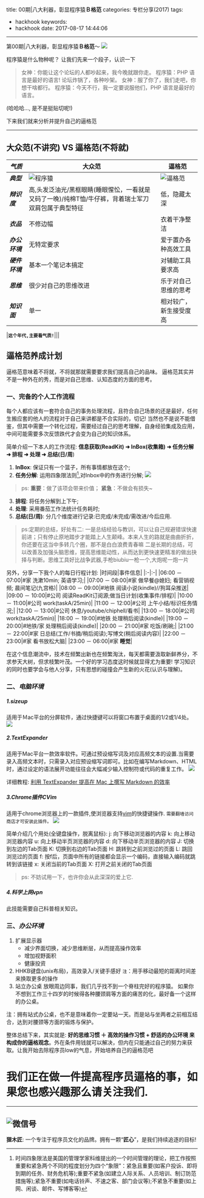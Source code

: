 title: 00期|八大利器，彰显程序猿**Ｂ格范**
categories: 专栏分享(2017)
tags:
  - hackhook
keywords:
  - hackhook
date: 2017-08-17 14:44:06
---
 第00期|八大利器，彰显程序猿**Ｂ格范**〜
![](https://assets.entrepreneur.com/content/16x9/822/20141230193127-work.jpeg)

程序猿是什么物种呢？ 让我们先来一个段子，认识一下
> 女神：你能让这个论坛的人都吵起来，我今晚就跟你走。 
程序猿：PHP 语言是最好的语言! 
论坛炸锅了，各种吵架。 
女神：服了你了，我们走吧，你想干啥都行。 
程序猿：今天不行，我一定要说服他们，PHP 语言是最好的语言。

(哈哈哈..., 是不是挺贴切呢!)

下来我们就来分析并提升自己的逼格范

---
## 大众范(不讲究)  VS  逼格范(不将就)
|***气质***|大众范|逼格范|
|--|--|--|
|***典型***|![程序猿](http://andrewgarrison.com/wp-content/uploads/2012/10/CodeMonkey-68762_960x360.jpg)|![逼格范](http://7wy48o.com1.z0.glb.clouddn.com/shuaiqi.jpg)|
|***辩识度***|高,头发泛油光/黑框眼睛(睡眼惺忪，一看就是又码了一晚)/纯棉T恤/牛仔裤，背着瑞士军刀双肩包属于典型特征|低，隐藏太深|
|***衣品***|不修边幅|衣着干净整洁|
|***办公环境***|无特定要求|爱于置办各种高效工具|
|***硬件环境***|基本一个笔记本搞定|对辅助工具要求高|
|***思维***|很少对自己的思维改进|乐于对自己思维的思考|
|***知识面***|单一|相对较广，新生接受度高|

|**`这个年代,主要看气质!`**|||

## 逼格范养成计划
逼格范意味着不将就，不将就那就需要要求我们提高自己的品味。
逼格范其实并不是一种外在的秀，而是对自己思维、认知态度的方面的思考。

### 一、**完备的个人工作流程**
每个人都应该有一套符合自己的事务处理流程，且符合自己场景的还是最好，任何生搬应套的他人的流程对于自己来讲都是不合实际的，切记! 当然也不是说不能借鉴，但其中需要一个转化过程，需要经过自己的思考理解，自身经验集成及应用，中间可能需要多次反馈跌代才会变为自己的知识体系。

简单介绍一下本人的工作流程:
**信息获取(ReadKit) ➜ InBox(收集箱) ➜ 任务分解 ➜ 排程 ➜ 处理 ➜ 总结(日/周**)
1. **InBox**: 保证只有一个篮子，所有事情都放在这个;
2. **任务分解**: 运用四象限法则[^四象限法则],对Inbox中的作务进行分解;
![](http://7wy48o.com1.z0.glb.clouddn.com/four.png)
> ps: 
**重要**：做了该项会带来价值；
**紧急**：不做会有损失~
[^四象限法则]:时间四象限法是美国的管理学家科维提出的一个时间管理的理论，把工作按照重要和紧急两个不同的程度划分为四个“象限”：紧急且重要(如客户投诉、即将到期的任务、财务危机等);重要不紧急(如建立人际关系、人员培训、制订防范措施等);紧急不重要(如电话铃声、不速之客、部门会议等);不紧急不重要(如上网、闲谈、邮件、写博客等)

3. **排程**: 将任务分解到上下午;
4. **处理**: 采用番茄工作法统计任务耗时;
5. **总结(日/周)**: 分几个维度进行记录:已完成/未完成/需改进/今后应用.
>ps:定期的总结，好处有二: 
一是总结经验与教训，可以让自己规避错误快速前进；只有停止原地踏步才能踏上人生颠峰。本来人生的路就是曲曲折折，你还要在这当中多转几个圈，那不是白白浪费青春嘛
二是长期的总结，可以改善及加强头脑思维，提高思维能动性，从而达到更快速更精准的做出抉择与判断。思维工具好比战争武器,手枪biubiu一枪一个,大炮呢一炮一片

另外，分享一下我个人的每日行程计划:
|时间段|事件信息|
|:-|:-|
|06:00 － 07:00|#家 洗漱10min; 英语学习;|
|07:00 － 08:00|#家 做早餐@媳妇; 看营销视频; 晨间笔记(九宫格)|
|08:00 － 09:00|#地铁 阅读小说(kindle)//狗耳朵推送|
|09:00 － 10:00|#公司 阅读ReadKit订阅源;做当日计划(收集事件/排程)|
|10:00 － 11:00|#公司 work(taskA/25min)|
|11:00 － 12:00|#公司 上午小结/标识任务情况;|
|12:00 － 13:00|#公司 休息/youtube/chiphell/看书|
|13:00 － 18:00|#公司 work(taskA/25min)|
|18:00 － 19:00|#地铁 处理稍后阅读(kindle)|
|19:00 － 20:00|#地铁/家 处理稍后阅读(kindle)|
|20:00 － 21:00|#家 吃饭/刷碗;|
|21:00 － 22:00|#家 日总结(工作/书摘/稍后阅读);写博文(稍后阅读内容)|
|22:00 － 23:00|#家 看书放松大脑|
|23:00 － 06:00|#家 **睡觉**|

在这个信息潮流中，技术在频繁出新也在频繁淘汰，每天都需要汲取新鲜养分，不求参天大树，但求枝繁叶茂。一个好的学习态度这时候就显得尤为重要!
学习知识的同时也要学会与他人分享，只有思想的碰撞会产生新的火花(认识与理解)。

### 二、***电脑环境***
##### **1.sizeup**
适用于Ｍac平台的分屏软件，通过快捷键可以将窗口布置于桌面的1/2或1/4处。
![](http://pic.pc6.com/up/2014-6/14023854946445616.jpg)
##### **2.TextExpander**
适用于Mac平台一款效率软件。可通过预设缩写词及对应高频文本的设置.当需要录入高频文本时，只需录入对应预设缩写词即可。比如在编写Markdown、HTML时，通过设定的语法展开功能往往会大幅减少输入控制符或代码的重复工作。
![](http://cdn.sspai.com/attachment/thumbnail/2014/11/17/e04447d91b515152406ff28f65f849ff2f54f_mw_800_wm_1_wmp_3.jpg)

详细教程: [利用 TextExpander 提高在 Mac 上撰写 Markdown 的效率](http://sspai.com/27479/)
##### **3.Chrome插件CVim**
适用于chrome浏览器上的一款插件,使浏览器支持[vim](http://baike.baidu.com/link?url=LS07LHnsUEUpSZT6xbepKQnkbStcQFlBiGneF8HyC9uE6hBMcpreezd9WoNTcGwqRNsBTDradQepGRcZGEu61MUfG0O9yyB1SMlYIWHypPC)的快捷键操作. `需要翻墙访问商店才可安装此插件。`
![](http://7wy48o.com1.z0.glb.clouddn.com/cvim.png)

简单介绍几个用处(全键盘操作，脱离鼠标):
	j: 向下移动浏览器的内容
	k: 向上移动浏览器内容
	u: 向上移动半页浏览器的内容
	d: 向下移动半页浏览器的内容
	J: 切换到左边的Tab页面
	K: 切换到右边的Tab页面
	H: 跳转到之前浏览过的页面
	L: 跳回浏览过的页面
	f: 按f后，页面中所有的链接都会显示一个编码，直接输入编码就跳转到该链接
	x: 关闭当前的Tab页面
	X: 打开之前关闭的Tab页面
> ps: 不妨试用一下，也许你会从此深深的爱上它.

##### **4.科学上网vpn**
此技能需要自己科普相关知识。

### 三、***办公环境***
1. 扩展显示器
	- 减少界面切换，减少思维断层，从而提高操作效率
	- 增加视野面积
	- 健康投资
2. HHKB键盘(unix布局)，高效录入/关键手感好 
`注`：用手移动最短的距离时间差来换取更多的操作
3. 站立办公桌
放眼周边同事，我们几乎找不到一个脊柱完好的程序猿。 如果你不想到工作三十四岁的时候得各种腰颈肩等方面的痛苦的化，最好备一个这样的办公桌。

注：拥有站式办公桌，也不是意味着你一定要站一天。而是站与坐两者之前相互结合，达到对腰颈等方面的锻炼与保护。

整体总结下来，其实就是: **好的思维习惯 ＋ 高效的操作习惯 + 舒适的办公环境 来构成你的逼格观念**。外在条件用钱就可以解决，但内在只能通过自己的努力来获取。让我开始去除程序员low的气息，开始培养自己的逼格范吧

# **我们正在做一件提高程序员逼格的事，如果您也感兴趣那么请关注我们**.


---

![微信号](http://7wy48o.com1.z0.glb.clouddn.com/qrcode_limujiang.jpg-icon)
---
**狸木匠**: 一个专注于程序员文化的品牌。拥有一颗“**匠心**”，是我们持续追逐的目标!

<!--
 

	

有范并不意谓着要一定是一个geek或者什么，而是除编程之外，还有可以为之兴奋乐于去深入研究的心， 一为的是圈子的扩大增加自己的交际能力 二则思维知识面广大，
技术淘汰，职业随时可能面临淘汰，如果还有一门爱好或技能 为尝不是另一个机会之门



在我们所认知的程序员，他们总是一幅呆头呆脑的、沟通不

不讲究
表达沟通能力差
真诚实在
但也有一些木讷 交际
工作狂
整体范围来讲 就我周边的来讲 只会赚钱不会消费 对于物质方面没什么讲究

但另一方面， 真诚实在，勤奋积极，乐于接受一些新新事物，总能迎合技术市场，时刻保持技术方面的学习

但他们也在变变老去

现在的公司以牺牲或透支程序员的健康来换取高额的利润，对他们来说加班是一种常态。这已经成为一个互联网行业的常态，如果自己还不关心自己的身体的化 还有谁来关心呢？
现在的过度透支，最好的买单者最终还是自己的
身体透支，无任何机构关心他们的健康 
希望

急于需要我们去关心 帮助他们的身心健康

我也是一名程序员，所以深知其中的问题，我们的目的就是希望对这一行业做出一点贡献，谈贡献可能有一点大，那就做出一点努力，以程序健康周边的东西来重拾他们的健康，让我们从两个角度重视: 1)对健康的重新认识 2)善于利用一些好的东西来改善周造

这同时也是表达一种心声，一种对自己的内心的呼喊 我想健健康康的多活五十年 以及多一些陪伴


健康方面:
就现在他们出现的问题：  （**需统计程序员出现的健康疾病**)
1) 鼠标手
2) 肩周炎
3) 颈椎病
4) 腰椎病



上一篇文章我们讲了如何变身一位有范的geek程序员, 主要看气质
那我们这一期来讲一位在气质之余，更重要的一个话题: 人之根基，钢铁身体

这几天，通过google 百度也大体搜集了一下这类人群的多发疾病或者称职业病可能更贴切一些，其中以下几种看来相对较高:
1. xxx
2. xxx
3. xxx

即然是这些病，那我们来分析一下这些症状对应体的来源:
1. 他们常坐不爱走动
2. 拼命赶工
3. 研究一个问题， 进去就拉不出来
4. 整天泡面 零食度
5. 




*** 
资料收集:
1. 程序员人口数据，增长百分比
2. 易唤病：
a. 颈椎病
b. 腰椎病
c. 久坐对前列腺的危害以及肥胖问题
d. 眼疲劳、用眼过度
e. 饮食、作息不规律导致的胃病等一系列问题

针对解决办法: 
锻炼方法：
1.要在平时操作电脑能摇摆脖子，不定时进行。空下来时，脖子做前后，左右拉伸。
2.骑单车上下班，周末背相机散步。
3.平时多喝菊花茶，偶尔喝个功夫茶。
4.花钱买个机械键盘，找个锁屏软件，定时强迫自己站起来。
5.养个小植物，抽空侍弄一下换换脑子。晚上早点睡，加班一定要加餐。

 


![站式办公桌](https://i.kinja-img.com/gawker-media/image/upload/s--qbt1yGL0--/c_fill,fl_progressive,g_north,h_358,q_80,w_636/17qb5icxzdvz1jpg.jpg)

---
资料收集
[总结程序员的性格特点、生活习惯](http://fellow.51cto.com/art/200903/115712.htm)
[如何隐藏自己的程序员气息](http://www.bigertech.com/post/hidden-coder-temperament/)
[遇见程序员男友](http://segmentfault.com/a/1190000002476008)
[东方程序员怎么看西方程序员](http://blog.jobbole.com/22844/)
[黑客与普通程序员的十大区别 你怎么看？](http://homepage.yesky.com/286/40403786.shtml)
程序员是一种“职责”，需要的是对编程语言的使用，更希望尽快完成工作，而不是探寻为什么要做这项工作。做一个程序员没有什么错，但生活中有 很多比编程更重要的事情。相反，黑客是一种“心态”，对技术有着极大的好奇，希望理解核心的工作原理，喜欢创造。尝试理解如何工作，如何做得更好，如何让事情做得特别。黑客就像艺术家或哲学家，同时有着科学工程的天赋，有很多“为什么”和“为什么不”

### 大众范(现实版)
![大众版](http://andrewgarrison.com/wp-content/uploads/2012/10/CodeMonkey-68762_960x360.jpg)
- 对于衣着不太讲究。 当你在路上发现一个头发泛油光/黑框眼睛(睡眼惺忪，一看就是又码了一晚)/纯棉T恤/牛仔裤，背着瑞士军刀双肩包的人，那应该就是这类猿了。 
- 对于编程，以完成相应功能可以正常运行即可，无过高要求
- 对办公环境无过高要求，基本够用就可以
- 不爱于交际(聪明但EQ低)

### 逼格范(理想版)
![逼格范](https://d13pix9kaak6wt.cloudfront.net/background/users/a/u/b/aubreykilian_1424024009_7.jpg)
1. 衣着品味不讲究
2. 办公环境不讲究
3. 思维理念不讲究
而另一类，他们专注于自己的思维改进，一切可以提高效率的外围设备
-->